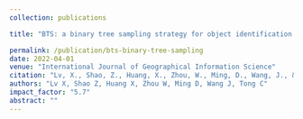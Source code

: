 ```yaml
---
collection: publications

title: "BTS: a binary tree sampling strategy for object identification based on deep learning"

permalink: /publication/bts-binary-tree-sampling
date: 2022-04-01
venue: "International Journal of Geographical Information Science"
citation: "Lv, X., Shao, Z., Huang, X., Zhou, W., Ming, D., Wang, J., & Tong, C. BTS: a binary tree sampling strategy for object identification based on deep learning. International Journal of Geographical Information Science, 36(4), 822-848."
authors: "Lv X, Shao Z, Huang X, Zhou W, Ming D, Wang J, Tong C"
impact_factor: "5.7"
abstract: ""
---
```

